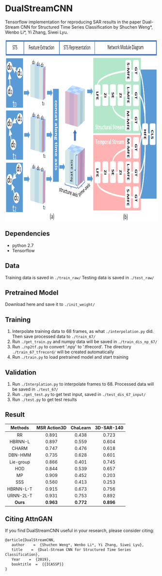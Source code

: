 # DualStreamCNN
Tensorflow implementation for reproducing SAR results in the paper Dual-Stream CNN for Structured Time Series Classification by Shuchen Weng*, Wenbo Li*, Yi Zhang, Siwei Lyu.

 <img src="https://github.com/SCWengTJU/DualStreamCNN/blob/master/Figures/Fig1.png" width = "900" height = "600" align=center />

## Dependencies
* python 2.7  
* Tensorflow  

## Data
Training data is saved in ```./train_raw/```
Testing data is saved in ```./test_raw/```

## Pretrained Model
Download here and save it to ```./init_weight/```

## Training
1. Interpolate training data to 68 frames, as what ```./interpolation.py``` did. Then save processed data to ```./train_67/```
2. Run ```./get_train.py``` and numpy data will be saved in ```./train_dis_np_67/```
3. Run ```./np2tf.py``` to convert '.npy' to '.tfrecord'. The directory ```./train_67_tfrecord/``` will be created automatically
4. Run ```./train.py``` to load pretrained model and start training

## Validation
1. Run ```./Interplation.py``` to interpolate frames to 68. Processed data will be saved in ```./test_67/```
2. Run ```./get_test.py``` to get test input, saved in ```./test_dis_67_input/```
3. Run ```./test.py``` to get test results

## Result

| Methods | MSR Action3D | ChaLearn | 3D-SAR-140 |
| :------: | :------: | :------: | :------: |
| RR | 0.891 | 0.438 | 0.723 |
| HBRNN-L | 0.897 | 0.559 | 0.604 |
| CHARM | 0.747 | 0.476 | 0.618 |
| DBN-HMM | 0.735 | 0.628 | 0.601 |
| Lie-group | 0.866 | 0.401 | 0.745 |
| HOD | 0.844 | 0.539 | 0.657 |
| MP | 0.909 | 0.452 | 0.203 |
| SSS | 0.560 | 0.413 | 0.253 |
| HBRNN-L-T | 0.915 | 0.673 | 0.756 |
| URNN-2L-T | 0.931 | 0.753 | 0.892 |
| **Ours** | **0.963** | **0.772** | **0.896** |

## Citing AttnGAN
If you find DualStreamCNN useful in your research, please consider citing:  

```
@article{DualStreamCNN,
   author    =  {Shuchen Weng*, Wenbo Li*, Yi Zhang, Siwei Lyu},  
   title    =  {Dual-Stream CNN for Structured Time Series Classification},  
   Year    =  {2019},  
   booktitle  =  {{ICASSP}}  
}
```



